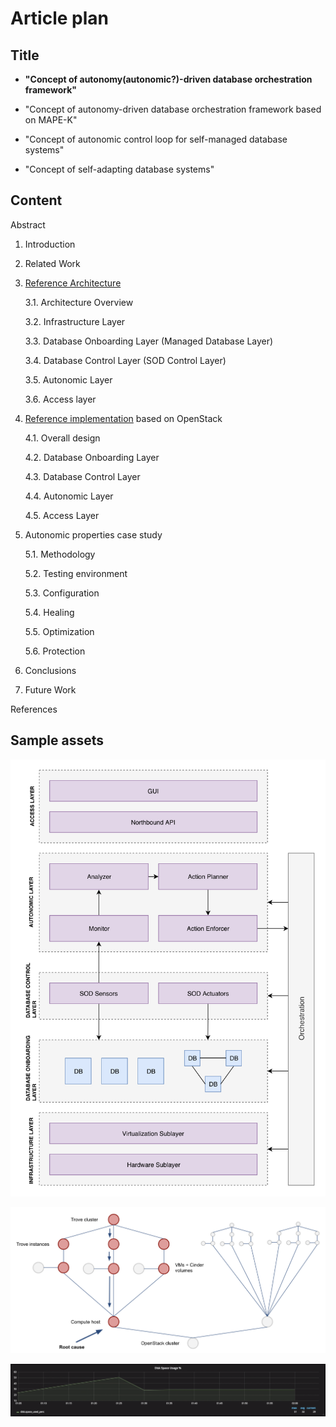 # Article plan

## Title

* **"Concept of autonomy(autonomic?)-driven database orchestration framework"**

* "Concept of autonomy-driven database orchestration framework based on MAPE-K"

* "Concept of autonomic control loop for self-managed database systems"

* "Concept of self-adapting database systems"

## Content

Abstract

1. Introduction

2. Related Work

3. [Reference Architecture](https://en.wikipedia.org/wiki/Reference_architecture)

    3.1. Architecture Overview

    3.2. Infrastructure Layer

    3.3. Database Onboarding Layer (Managed Database Layer)

    3.4. Database Control Layer (SOD Control Layer)

    3.5. Autonomic Layer

    3.6. Access layer

4. [Reference implementation](https://en.wikipedia.org/wiki/Reference_implementation) based on OpenStack

    4.1. Overall design

    4.2. Database Onboarding Layer

    4.3. Database Control Layer

    4.4. Autonomic Layer

    4.5. Access Layer

5. Autonomic properties case study

    5.1. Methodology

    5.2. Testing environment

    5.3. Configuration

    5.4. Healing

    5.5. Optimization

    5.6. Protection

6. Conclusions

7. Future Work

References

## Sample assets

![](/assets/soda-architecture-draft-v2.png)

![](/assets/vitrage-graph-example-1.png)

![](/assets/soda-cluster-capacity-scaling-example-1.png)
